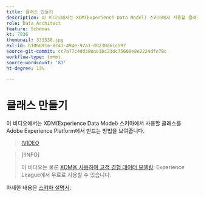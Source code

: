 ```yaml
---
title: 클래스 만들기
description: 이 비디오에서는 XDM(Experience Data Model) 스키마에서 사용할 클래스를 Adobe Experience Platform에서 만드는 방법을 보여줍니다.
role: Data Architect
feature: Schemas
kt: 7936
thumbnail: 333538.jpg
exl-id: b106691e-8c41-494e-97a1-d0230d61c597
source-git-commit: cc7a77c4dd380ae1bc23dc75608e8e2224dfe78c
workflow-type: tm+mt
source-wordcount: '81'
ht-degree: 13%

---
```


# 클래스 만들기

이 비디오에서는 XDM(Experience Data Model) 스키마에서 사용할 클래스를 Adobe Experience Platform에서 만드는 방법을 보여줍니다.

>[!VIDEO](https://video.tv.adobe.com/v/333538?quality=12&learn=on)

>[!INFO]
>
> 이 비디오는 물론 [XDM을 사용하여 고객 경험 데이터 모델링](https://experienceleague.adobe.com/?recommended=ExperiencePlatform-D-1-2021.1.xdm): Experience League에서 무료로 사용할 수 있습니다.

자세한 내용은 [스키마 설명서](https://experienceleague.adobe.com/docs/experience-platform/xdm/home.html?lang=ko-KR).
